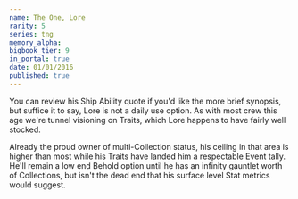 ```yaml
---
name: The One, Lore
rarity: 5
series: tng
memory_alpha:
bigbook_tier: 9
in_portal: true
date: 01/01/2016
published: true
---
```


You can review his Ship Ability quote if you'd like the more brief synopsis, but suffice it to say, Lore is not a daily use option. As with most crew this age we're tunnel visioning on Traits, which Lore happens to have fairly well stocked.

Already the proud owner of multi-Collection status, his ceiling in that area is higher than most while his Traits have landed him a respectable Event tally. He'll remain a low end Behold option until he has an infinity gauntlet worth of Collections, but isn't the dead end that his surface level Stat metrics would suggest.
